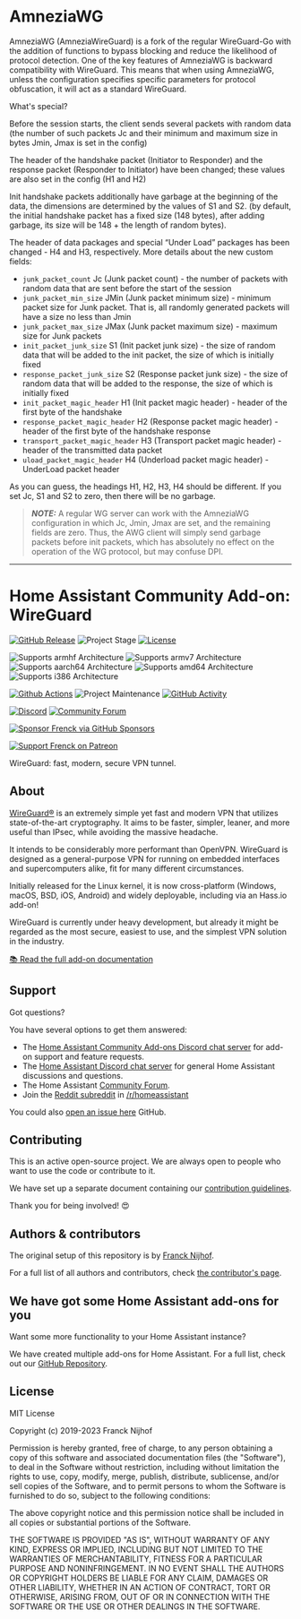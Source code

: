 # AmneziaWG

AmneziaWG (AmneziaWireGuard) is a fork of the regular WireGuard-Go with the addition of functions to bypass blocking and reduce the likelihood of protocol detection. One of the key features of AmneziaWG is backward compatibility with WireGuard. This means that when using AmneziaWG, unless the configuration specifies specific parameters for protocol obfuscation, it will act as a standard WireGuard.

What's special?

Before the session starts, the client sends several packets with random data (the number of such packets Jc and their minimum and maximum size in bytes Jmin, Jmax is set in the config)

The header of the handshake packet (Initiator to Responder) and the response packet (Responder to Initiator) have been changed; these values are also set in the config (H1 and H2)

Init handshake packets additionally have garbage at the beginning of the data,
the dimensions are determined by the values of S1 and S2. (by default, the initial handshake packet has a fixed size (148 bytes), after adding garbage, its size will be 148 + the length of random bytes).

The header of data packages and special “Under Load” packages has been changed - H4 and H3, respectively.
More details about the new custom fields:

- `junk_packet_count` Jc (Junk packet count) - the number of packets with random data that are sent before the start of the session
- `junk_packet_min_size` JMin (Junk packet minimum size) - minimum packet size for Junk packet. That is, all randomly generated packets will have a size no less than Jmin
- `junk_packet_max_size` JMax (Junk packet maximum size) - maximum size for Junk packets
- `init_packet_junk_size` S1 (Init packet junk size) - the size of random data that will be added to the init packet, the size of which is initially fixed
- `response_packet_junk_size` S2 (Response packet junk size) - the size of random data that will be added to the response, the size of which is initially fixed
- `init_packet_magic_header` H1 (Init packet magic header) - header of the first byte of the handshake
- `response_packet_magic_header` H2 (Response packet magic header) - header of the first byte of the handshake response
- `transport_packet_magic_header` H3 (Transport packet magic header) - header of the transmitted data packet
- `uload_packet_magic_header` H4 (Underload packet magic header) - UnderLoad packet header

As you can guess, the headings H1, H2, H3, H4 should be different. If you set Jc, S1 and S2 to zero, then there will be no garbage.

> **_NOTE:_**
A regular WG server can work with the AmneziaWG configuration in which Jc, Jmin, Jmax are set, and the remaining fields are zero. Thus, the AWG client will simply send garbage packets before init packets, which has absolutely no effect on the operation of the WG protocol, but may confuse DPI.

---

# Home Assistant Community Add-on: WireGuard

[![GitHub Release][releases-shield]][releases]
![Project Stage][project-stage-shield]
[![License][license-shield]](LICENSE.md)

![Supports armhf Architecture][armhf-shield]
![Supports armv7 Architecture][armv7-shield]
![Supports aarch64 Architecture][aarch64-shield]
![Supports amd64 Architecture][amd64-shield]
![Supports i386 Architecture][i386-shield]

[![Github Actions][github-actions-shield]][github-actions]
![Project Maintenance][maintenance-shield]
[![GitHub Activity][commits-shield]][commits]

[![Discord][discord-shield]][discord]
[![Community Forum][forum-shield]][forum]

[![Sponsor Frenck via GitHub Sponsors][github-sponsors-shield]][github-sponsors]

[![Support Frenck on Patreon][patreon-shield]][patreon]

WireGuard: fast, modern, secure VPN tunnel.

## About

[WireGuard®][wireguard] is an extremely simple yet fast and modern VPN that
utilizes state-of-the-art cryptography. It aims to be faster, simpler, leaner,
and more useful than IPsec, while avoiding the massive headache.

It intends to be considerably more performant than OpenVPN. WireGuard is
designed as a general-purpose VPN for running on embedded interfaces and
supercomputers alike, fit for many different circumstances.

Initially released for the Linux kernel, it is now cross-platform (Windows,
macOS, BSD, iOS, Android) and widely deployable,
including via an Hass.io add-on!

WireGuard is currently under heavy development, but already it might be
regarded as the most secure, easiest to use, and the simplest VPN solution
in the industry.

[:books: Read the full add-on documentation][docs]

## Support

Got questions?

You have several options to get them answered:

- The [Home Assistant Community Add-ons Discord chat server][discord] for add-on
  support and feature requests.
- The [Home Assistant Discord chat server][discord-ha] for general Home
  Assistant discussions and questions.
- The Home Assistant [Community Forum][forum].
- Join the [Reddit subreddit][reddit] in [/r/homeassistant][reddit]

You could also [open an issue here][issue] GitHub.

## Contributing

This is an active open-source project. We are always open to people who want to
use the code or contribute to it.

We have set up a separate document containing our
[contribution guidelines](CONTRIBUTING.md).

Thank you for being involved! :heart_eyes:

## Authors & contributors

The original setup of this repository is by [Franck Nijhof][frenck].

For a full list of all authors and contributors,
check [the contributor's page][contributors].

## We have got some Home Assistant add-ons for you

Want some more functionality to your Home Assistant instance?

We have created multiple add-ons for Home Assistant. For a full list, check out
our [GitHub Repository][repository].

## License

MIT License

Copyright (c) 2019-2023 Franck Nijhof

Permission is hereby granted, free of charge, to any person obtaining a copy
of this software and associated documentation files (the "Software"), to deal
in the Software without restriction, including without limitation the rights
to use, copy, modify, merge, publish, distribute, sublicense, and/or sell
copies of the Software, and to permit persons to whom the Software is
furnished to do so, subject to the following conditions:

The above copyright notice and this permission notice shall be included in all
copies or substantial portions of the Software.

THE SOFTWARE IS PROVIDED "AS IS", WITHOUT WARRANTY OF ANY KIND, EXPRESS OR
IMPLIED, INCLUDING BUT NOT LIMITED TO THE WARRANTIES OF MERCHANTABILITY,
FITNESS FOR A PARTICULAR PURPOSE AND NONINFRINGEMENT. IN NO EVENT SHALL THE
AUTHORS OR COPYRIGHT HOLDERS BE LIABLE FOR ANY CLAIM, DAMAGES OR OTHER
LIABILITY, WHETHER IN AN ACTION OF CONTRACT, TORT OR OTHERWISE, ARISING FROM,
OUT OF OR IN CONNECTION WITH THE SOFTWARE OR THE USE OR OTHER DEALINGS IN THE
SOFTWARE.

[aarch64-shield]: https://img.shields.io/badge/aarch64-yes-green.svg
[amd64-shield]: https://img.shields.io/badge/amd64-yes-green.svg
[armhf-shield]: https://img.shields.io/badge/armhf-no-red.svg
[armv7-shield]: https://img.shields.io/badge/armv7-yes-green.svg
[commits-shield]: https://img.shields.io/github/commit-activity/y/hassio-addons/addon-wireguard.svg
[commits]: https://github.com/hassio-addons/addon-wireguard/commits/main
[contributors]: https://github.com/hassio-addons/addon-wireguard/graphs/contributors
[discord-ha]: https://discord.gg/c5DvZ4e
[discord-shield]: https://img.shields.io/discord/478094546522079232.svg
[discord]: https://discord.me/hassioaddons
[docs]: https://github.com/hassio-addons/addon-wireguard/blob/main/wireguard/DOCS.md
[forum-shield]: https://img.shields.io/badge/community-forum-brightgreen.svg
[forum]: https://community.home-assistant.io/t/home-assistant-community-add-on-wireguard/134662?u=frenck
[frenck]: https://github.com/frenck
[github-actions-shield]: https://github.com/hassio-addons/addon-wireguard/workflows/CI/badge.svg
[github-actions]: https://github.com/hassio-addons/addon-wireguard/actions
[github-sponsors-shield]: https://frenck.dev/wp-content/uploads/2019/12/github_sponsor.png
[github-sponsors]: https://github.com/sponsors/frenck
[i386-shield]: https://img.shields.io/badge/i386-no-red.svg
[issue]: https://github.com/hassio-addons/addon-wireguard/issues
[license-shield]: https://img.shields.io/github/license/hassio-addons/addon-wireguard.svg
[maintenance-shield]: https://img.shields.io/maintenance/yes/2023.svg
[patreon-shield]: https://frenck.dev/wp-content/uploads/2019/12/patreon.png
[patreon]: https://www.patreon.com/frenck
[project-stage-shield]: https://img.shields.io/badge/project%20stage-experimental-yellow.svg
[reddit]: https://reddit.com/r/homeassistant
[releases-shield]: https://img.shields.io/github/release/hassio-addons/addon-wireguard.svg
[releases]: https://github.com/hassio-addons/addon-wireguard/releases
[repository]: https://github.com/hassio-addons/repository
[wireguard]: https://www.wireguard.com
